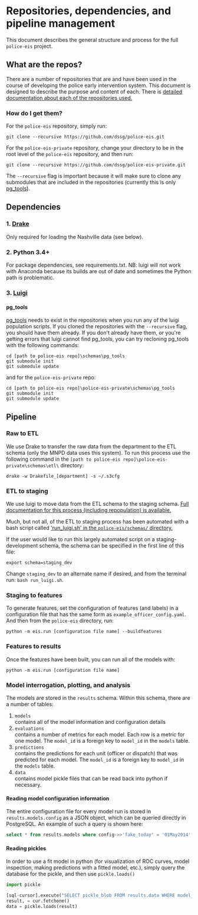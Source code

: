 # Repositories, dependencies, and pipeline management

This document describes the general structure and process for the full `police-eis` project.

## What are the repos?

There are a number of repositories that are and have been used in the course of developing the police early intervention system. This document is designed to describe the purpose and content of each. There is [detailed documentation about each of the repositories used.](./repository_documentation.md)

### How do I get them?

For the `police-eis` repository, simply run:

`git clone --recursive https://github.com/dssg/police-eis.git`

For the `police-eis-private` repository, change your directory to be in the root level of the `police-eis` repository, and then run:

`git clone --recursive https://github.com/dssg/police-eis-private.git`

The `--recursive` flag is important because it will make sure to clone any submodules that are included in the repositories (currently this is only [pg_tools](https://github.com/jonkeane/pg_tools)).

## Dependencies

### 1. [Drake](https://github.com/Factual/drake)
Only required for loading the Nashville data (see below).

### 2. Python 3.4+
For package dependencies, see requirements.txt. 
NB: luigi will not work with Anaconda because its builds are out of date and sometimes the Python path is problematic.

### 3. [Luigi](https://github.com/spotify/luigi)

#### pg_tools
[pg_tools](https://github.com/jonkeane/pg_tools) needs to exist in the repositories when you run any of the luigi population scripts. If you cloned the repositories with the `--recursive` flag, you should have them already. If you don't already have them, or you're getting errors that luigi cannot find pg_tools, you can try recloning pg_tools with the following commands:

```
cd [path to police-eis repo]\schemas\pg_tools
git submodule init
git submodule update
```

and for the `police-eis-private` repo:

```
cd [path to police-eis repo]\police-eis-private\schemas\pg_tools
git submodule init
git submodule update
```

## Pipeline

### Raw to ETL

We use Drake to transfer the raw data from the department to the ETL schema (only the MNPD data uses this system). To run this process use the following command in the `[path to police-eis repo]\police-eis-private\schemas\etl\` directory:

```
drake -w Drakefile_[department] -s ~/.s3cfg 
```

### ETL to staging

We use luigi to move data from the ETL schema to the staging schema. [Full documentation for this process (including repopulation) is available.](nashville_staging_population_and_management.md)

Much, but not all, of the ETL to staging process has been automated with a bash script called ['run_luigi.sh' in the `police-eis/schemas/` directory.](../schemas/run_luigi.sh) 

If the user would like to run this largely automated script on a staging-development schema, the schema can be specified in the first line of this file:
  ```Shell 
  export schema=staging_dev
  ```
Change `staging_dev` to an alternate name if desired, and from the terminal run: `bash run_luigi.sh`.    
  

### Staging to features

To generate features, set the configuration of features (and labels) in a configuration file that has the same form  as `example_officer_config.yaml`. And then from the `police-eis` directory, run:

`python -m eis.run [configuration file name] --buildfeatures`

### Features to results

Once the features have been built, you can run all of the models with:

`python -m eis.run [configuration file name]`

### Model interrogation, plotting, and analysis

The models are stored in the `results` schema. Within this schema, there are a number of tables:

1. `models`  
  contains all of the model information and configuration details
1. `evaluations`  
  contains a number of metrics for each model. Each row is a metric for one model. The `model_id` is a foreign key to `model_id` in the `models` table.
1. `predictions`  
  contains the predictions for each unit (officer or dispatch) that was predicted for each model. The `model_id` is a foreign key to `model_id` in the `models` table.
1. `data`  
  contains model pickle files that can be read back into python if necessary.

#### Reading model configuration information

The entire configuration file for every model run is stored in `results.models.config` as a JSON object, which can be queried directly in PostgreSQL.  An example of such a query is shown here:

```sql
select * from results.models where config->>'fake_today' = '01May2014'
```

#### Reading pickles

In order to use a fit model in python (for visualization of ROC curves, model inspection, making predictions with a fitted model, etc.), simply query the database for the pickle, and then use `pickle.loads()`

```python
import pickle

[sql-cursor].execute("SELECT pickle_blob FROM results.data WHERE model_id = 20")
result, = cur.fetchone()
data = pickle.loads(result)
```
